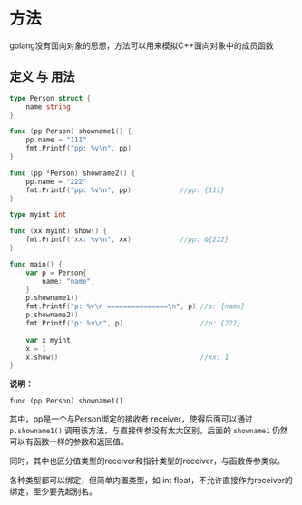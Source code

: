 # 方法

golang没有面向对象的思想，方法可以用来模拟C++面向对象中的成员函数

## 定义 与 用法
```go
type Person struct {
	name string
}

func (pp Person) showname1() {
	pp.name = "111"
	fmt.Printf("pp: %v\n", pp)
}

func (pp *Person) showname2() {
	pp.name = "222"
	fmt.Printf("pp: %v\n", pp)            //pp: {111}
}

type myint int

func (xx myint) show() {
	fmt.Printf("xx: %v\n", xx)            //pp: &{222}
}

func main() {
	var p = Person{
		name: "name",
	}
	p.showname1()
	fmt.Printf("p: %v\n ===============\n", p) //p: {name}
	p.showname2()
	fmt.Printf("p: %v\n", p)                   //p: {222}
	
	var x myint
	x = 1
	x.show()                                   //xx: 1
}
```

**说明：**

`func (pp Person) showname1()` 

其中，pp是一个与Person绑定的接收者 receiver，使得后面可以通过 `p.showname1()` 调用该方法，与直接传参没有太大区别，后面的 `showname1` 仍然可以有函数一样的参数和返回值。

同时，其中也区分值类型的receiver和指针类型的receiver，与函数传参类似。

各种类型都可以绑定，但简单内置类型，如 int float，不允许直接作为receiver的绑定，至少要先起别名。
